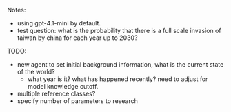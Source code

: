 Notes:

- using gpt-4.1-mini by default. 
- test question: what is the probability that there is a full scale invasion of taiwan by china for each year up to 2030?

TODO: 
- new agent to set initial background information, what is the current state of the world? 
  - what year is it? what has happened recently? need to adjust for model knowledge cutoff. 
- multiple reference classes? 
- specify number of parameters to research